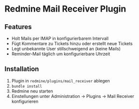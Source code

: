 # Redmine Mail Receiver Plugin

## Features
- Holt Mails per IMAP in konfigurierbarem Intervall
- Fügt Kommentare zu Tickets hinzu oder erstellt neue Tickets
- Legt unbekannte User stillschweigend an (keine Mails)
- Reminder-Mail täglich um konfigurierbare Uhrzeit

## Installation
1. Plugin in `redmine/plugins/mail_receiver` ablegen
2. `bundle install`
3. Redmine neu starten
4. Einstellungen unter Administration → Plugins → Mail Receiver konfigurieren